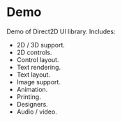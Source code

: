 # Demo
<p>Demo of Direct2D UI library.  Includes:</p>
<ul>
  	<li>2D / 3D support.</li>
	<li>2D controls.</li>
	<li>Control layout.</li>
	<li>Text rendering.</li>
 	<li>Text layout.</li>
	<li>Image support.</li>
 	<li>Animation.</li>
	<li>Printing.</li>
 	<li>Designers.</li>
 	<li>Audio / video.</li>
</ul>
